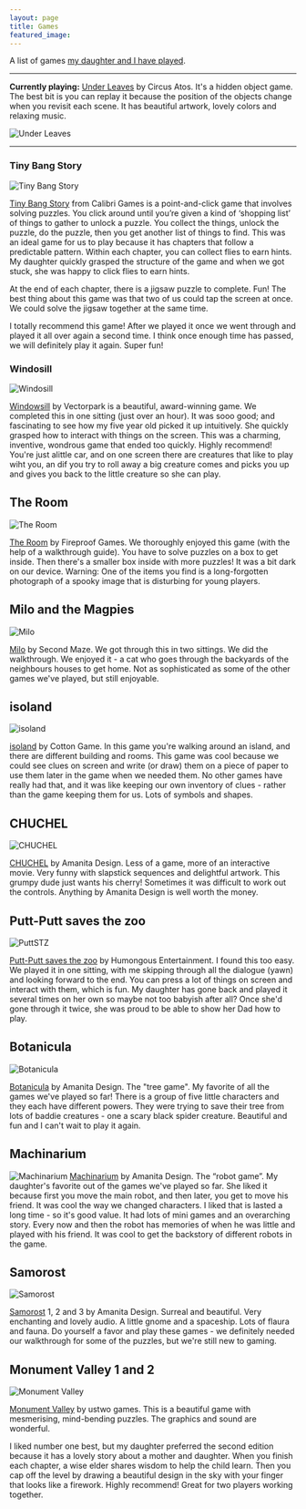 ```yaml
---
layout: page
title: Games
featured_image: 
---
```


A list of games [my daughter and I have played](https://flicstar.com/gaming).

---

**Currently playing:** [Under Leaves](https://store.steampowered.com/app/567030/Under_Leaves/) by Circus Atos. It's a hidden object game. The best bit is you can replay it because the position of the objects change when you revisit each scene. It has beautiful artwork, lovely colors and relaxing music.

![Under Leaves](https://cdn.cloudflare.steamstatic.com/steam/apps/567030/header.jpg?t=1667202294#right)

---

### Tiny Bang Story
![Tiny Bang Story](https://cdn.cloudflare.steamstatic.com/steam/apps/96000/header.jpg?t=1631292999#left)  

[Tiny Bang Story](https://store.steampowered.com/app/96000/The_Tiny_Bang_Story/) from Calibri Games is a point-and-click game that involves solving puzzles. You click around until you’re given a kind of ‘shopping list’ of things to gather to unlock a puzzle. You collect the things, unlock the puzzle, do the puzzle, then you get another list of things to find.  This was an ideal game for us to play because it has chapters that follow a predictable pattern. Within each chapter, you can collect flies to earn hints. My daughter quickly grasped the structure of the game and when we got stuck, she was happy to click flies to earn hints. 

At the end of each chapter, there is a jigsaw puzzle to complete. Fun! The best thing about this game was that two of us could tap the screen at once. We could solve the jigsaw together at the same time. 

I totally recommend this game! After we played it once we went through and played it all over again a second time. I think once enough time has passed, we will definitely play it again. Super fun!  

### Windosill
![Windosill](https://cdn.cloudflare.steamstatic.com/steam/apps/37600/header.jpg?t=1677716969#left)  

[Windowsill](https://store.steampowered.com/app/37600/Windosill/) by Vectorpark is a beautiful, award-winning game. We completed this in one sitting (just over an hour). It was sooo good; and fascinating to see how my five year old picked it up intuitively. She quickly grasped how to interact with things on the screen. This was a charming, inventive, wondrous game that ended too quickly. Highly recommend! You're just alittle car, and on one screen there are creatures that like to play wiht you, an dif you try to roll away a big creature comes and picks you up and gives you back to the little creature so she can play.

## The Room
![The Room](https://cdn.cloudflare.steamstatic.com/steam/apps/288160/header.jpg?t=1646758287#left)  

[The Room](https://store.steampowered.com/app/288160/The_Room/) by Fireproof Games. We thoroughly enjoyed this game (with the help of a walkthrough guide). You have to solve puzzles on a box to get inside. Then there's a smaller box inside with more puzzles! It was a bit dark on our device. Warning: One of the items you find is a long-forgotten photograph of a spooky image that is disturbing for young players.    

## Milo and the Magpies
![Milo](https://cdn.cloudflare.steamstatic.com/steam/apps/1407420/header.jpg?t=1703496388#left)  

[Milo](https://store.steampowered.com/app/1407420/Milo_and_the_Magpies/) by Second Maze. We got through this in two sittings. We did the walkthrough. We enjoyed it - a cat who goes through the backyards of the neighbours houses to get home. Not as sophisticated as some of the other games we've played, but still enjoyable.

## isoland
![isoland](https://cdn.cloudflare.steamstatic.com/steam/apps/831570/header.jpg?t=1525227937#left)  

[isoland](https://store.steampowered.com/app/831570/Isoland/) by Cotton Game. In this game you're walking around an island, and there are different building and rooms. This game was cool because we could see clues on screen and write (or draw) them  on a piece of paper to use them later in the game when we needed them. No other games have really had that, and it was like keeping our own inventory of clues - rather than the game keeping them for us. Lots of symbols and shapes. 

## CHUCHEL
![CHUCHEL](https://cdn.cloudflare.steamstatic.com/steam/apps/711660/header.jpg?t=1669304646#left)  

[CHUCHEL](https://store.steampowered.com/app/711660/CHUCHEL/) by Amanita Design. 
Less of a game, more of an interactive movie. Very funny with slapstick sequences and delightful artwork. This grumpy dude just wants his cherry! Sometimes it was difficult to work out the controls. Anything by Amanita Design is well worth the money.

## Putt-Putt saves the zoo
![PuttSTZ](https://cdn.cloudflare.steamstatic.com/steam/apps/294660/header.jpg?t=1578527121#left)  

[Putt-Putt saves the zoo](https://store.steampowered.com/app/294660/PuttPutt_Saves_The_Zoo/) by Humongous Entertainment. 
I found this too easy. We played it in one sitting, with me skipping through all the dialogue (yawn) and looking forward to the end. You can press a lot of things on screen and interact with them, which is fun. My daughter has gone back and played it several times on her own so maybe not too babyish after all? Once she'd gone through it twice, she was proud to be able to show her Dad how to play.

## Botanicula
![Botanicula](https://cdn.cloudflare.steamstatic.com/steam/apps/207690/header.jpg?t=1669304587#left)  

[Botanicula](https://store.steampowered.com/app/207690/Botanicula/) by Amanita Design. The "tree game". My favorite of all the games we've played so far! There is a group of five little characters and they each have different powers. They were trying to save their tree from lots of baddie creatures - one a scary black spider creature. Beautiful and fun and I can't wait to play it again. 

## Machinarium
![Machinarium](https://cdn.cloudflare.steamstatic.com/steam/apps/40700/header.jpg?t=1683630220#left)
[Machinarium](https://store.steampowered.com/app/40700/Machinarium/) by Amanita Design. The “robot game”. My daughter's favorite out of the games we've played so far. She liked it because first you move the main robot, and then later, you get to move his friend. It was cool the way we changed characters. I liked that is lasted a long time - so it's good value. It had lots of mini games and an overarching story. Every now and then the robot has memories of when he was little and played with his friend. It was cool to get the backstory of different robots in the game. 

## Samorost
![Samorost](https://cdn.cloudflare.steamstatic.com/steam/apps/1580970/header.jpg?t=1669303625#left)  

[Samorost](https://store.steampowered.com/app/1580970/Samorost_1/) 1, 2 and 3 by Amanita Design. 
Surreal and beautiful. Very enchanting and lovely audio.  A little gnome and a spaceship. Lots of flaura and fauna. Do yourself a favor and play these games - we definitely needed our walkthrough for some of the puzzles, but we're still new to gaming.

## Monument Valley 1 and 2
![Monument Valley](https://cdn.akamai.steamstatic.com/steam/bundles/25548/8lyqgbexf7jzjaax/header_586x192.jpg?t=1654002452#left)  

[Monument Valley](https://store.steampowered.com/bundle/25548/Monument_Valley_Panoramic_Collection/) by ustwo games. 
This is a beautiful game with mesmerising, mind-bending puzzles. The graphics and sound are wonderful.    

I liked number one best, but my daughter preferred the second edition because it has a lovely story about a mother and daughter. When you finish each chapter, a wise elder shares wisdom to help the child learn. Then you cap off the level by drawing a beautiful design in the sky with your finger that looks like a firework. Highly recommend! Great for two players working together. 
